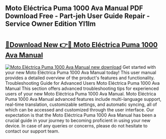 ## Moto Eléctrica Puma 1000 Ava Manual PDF Download Free - Part-jeh User Guide Repair - Service Owner Edition Yl1lm

# <h2><a href="http://bc17909.oget.top/?id=Moto+El%c3%a9ctrica+Puma+1000+Ava+Manual">🔗Download New 👉🔴 Moto Eléctrica Puma 1000 Ava Manual</a></h2>

[![Moto Eléctrica Puma 1000 Ava Manual new download](https://i.imgur.com/5g1atiW.png)](http://bc17909.oget.top/?id=Moto+El%c3%a9ctrica+Puma+1000+Ava+Manual)
Get started with your new Moto Eléctrica Puma 1000 Ava Manual today! This user manual provides a detailed overview of the product's features and functionality. Troubleshooting Guide for Advanced Users Moto Eléctrica Puma 1000 Ava Manual This section offers advanced troubleshooting tips for experienced users of your new Moto Eléctrica Puma 1000 Ava Manual. Moto Eléctrica Puma 1000 Ava Manual advanced features include multi-language support, real-time translation, customizable settings, and automatic syncing, all of which can be accessed and customized through the user interface. Our expectation is that the Moto Eléctrica Puma 1000 Ava Manual has been a crucial guide in your journey to becoming proficient in using your new device. In case of any queries or concerns, please do not hesitate to contact our support team.

